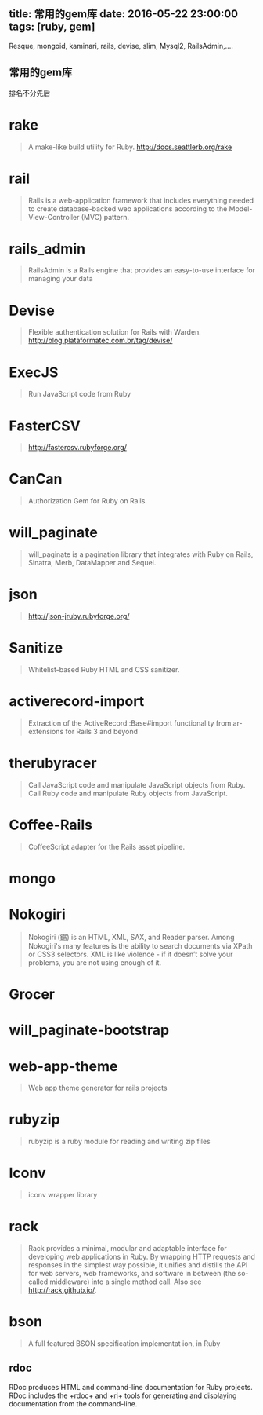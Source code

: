 title: 常用的gem库
date: 2016-05-22 23:00:00
tags: [ruby, gem]
---

Resque, mongoid, kaminari, rails, devise, slim, Mysql2, RailsAdmin,....
<!--more-->

## 常用的gem库
排名不分先后

# rake
> A make-like build utility for Ruby. http://docs.seattlerb.org/rake

# rail
> Rails is a web-application framework that includes everything needed to create database-backed web applications according to the Model-View-Controller (MVC) pattern.

# rails_admin
> RailsAdmin is a Rails engine that provides an easy-to-use interface for managing your data

# Devise
> Flexible authentication solution for Rails with Warden. http://blog.plataformatec.com.br/tag/devise/

# ExecJS
> Run JavaScript code from Ruby

# FasterCSV
> http://fastercsv.rubyforge.org/

# CanCan
> Authorization Gem for Ruby on Rails.

# will_paginate
> will_paginate is a pagination library that integrates with Ruby on Rails, Sinatra, Merb, DataMapper and Sequel.

# json
> http://json-jruby.rubyforge.org/

# Sanitize
> Whitelist-based Ruby HTML and CSS sanitizer.

# activerecord-import
> Extraction of the ActiveRecord::Base#import functionality from ar-extensions for Rails 3 and beyond

# therubyracer
> Call JavaScript code and manipulate JavaScript objects from Ruby. Call Ruby code and manipulate Ruby objects from JavaScript.

# Coffee-Rails
> CoffeeScript adapter for the Rails asset pipeline.

# mongo

# Nokogiri
> Nokogiri (鋸) is an HTML, XML, SAX, and Reader parser. Among Nokogiri's many features is the ability to search documents via XPath or CSS3 selectors. XML is like violence - if it doesn’t solve your problems, you are not using enough of it.

# Grocer

# will_paginate-bootstrap

# web-app-theme
> Web app theme generator for rails projects

# rubyzip
> rubyzip is a ruby module for reading and writing zip files

# Iconv
> iconv wrapper library

# rack
> Rack provides a minimal, modular and adaptable interface for developing web applications in Ruby. By wrapping HTTP requests and responses in the simplest way possible, it unifies and distills the API for web servers, web frameworks, and software in between (the so-called middleware) into a single method call. Also see http://rack.github.io/.

# bson
> A full featured BSON specification implementat  ion, in Ruby

## rdoc
RDoc produces HTML and command-line documentation for Ruby projects. RDoc includes the +rdoc+ and +ri+ tools for generating and displaying documentation from the command-line.
